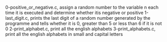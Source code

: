 0-positive_or_negative.c, assign a random number to the variable n each time it is executed and determine whether itis negative or positive
1-last_digit.c, prints the last digit of a random number generated by the programme and tells whether it is 0, greater than 5 or less than 6 if it is not 0
2-print_alphabet.c, print all the english alphabets
3-print_alphabets.c, print all the english alphabets in small and capital letters
